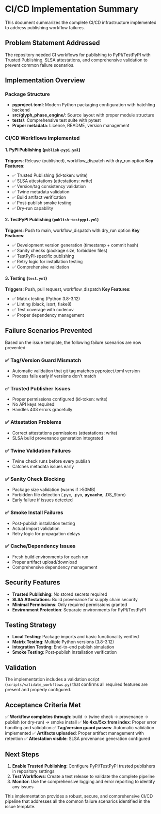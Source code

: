 # CI/CD Implementation Summary

This document summarizes the complete CI/CD infrastructure implemented to address publishing workflow failures.

## Problem Statement Addressed

The repository needed CI workflows for publishing to PyPI/TestPyPI with Trusted Publishing, SLSA attestations, and comprehensive validation to prevent common failure scenarios.

## Implementation Overview

### Package Structure
- **pyproject.toml**: Modern Python packaging configuration with hatchling backend
- **src/glyph_phase_engine/**: Source layout with proper module structure
- **tests/**: Comprehensive test suite with pytest
- **Proper metadata**: License, README, version management

### CI/CD Workflows Implemented

#### 1. PyPI Publishing (`publish-pypi.yml`)
**Triggers**: Release (published), workflow_dispatch with dry_run option
**Key Features**:
- ✅ Trusted Publishing (id-token: write)
- ✅ SLSA attestations (attestations: write)
- ✅ Version/tag consistency validation
- ✅ Twine metadata validation
- ✅ Build artifact verification
- ✅ Post-publish smoke testing
- ✅ Dry-run capability

#### 2. TestPyPI Publishing (`publish-testpypi.yml`)  
**Triggers**: Push to main, workflow_dispatch with dry_run option
**Key Features**:
- ✅ Development version generation (timestamp + commit hash)
- ✅ Sanity checks (package size, forbidden files)
- ✅ TestPyPI-specific publishing
- ✅ Retry logic for installation testing
- ✅ Comprehensive validation

#### 3. Testing (`test.yml`)
**Triggers**: Push, pull request, workflow_dispatch
**Key Features**:
- ✅ Matrix testing (Python 3.8-3.12)
- ✅ Linting (black, isort, flake8)
- ✅ Test coverage with codecov
- ✅ Proper dependency management

## Failure Scenarios Prevented

Based on the issue template, the following failure scenarios are now prevented:

### ✅ Tag/Version Guard Mismatch
- Automatic validation that git tag matches pyproject.toml version
- Process fails early if versions don't match

### ✅ Trusted Publisher Issues
- Proper permissions configured (id-token: write)
- No API keys required
- Handles 403 errors gracefully

### ✅ Attestation Problems
- Correct attestations permissions (attestations: write)
- SLSA build provenance generation integrated

### ✅ Twine Validation Failures
- Twine check runs before every publish
- Catches metadata issues early

### ✅ Sanity Check Blocking
- Package size validation (warns if >50MB)
- Forbidden file detection (.pyc, .pyo, __pycache__, .DS_Store)
- Early failure if issues detected

### ✅ Smoke Install Failures
- Post-publish installation testing
- Actual import validation
- Retry logic for propagation delays

### ✅ Cache/Dependency Issues
- Fresh build environments for each run
- Proper artifact upload/download
- Comprehensive dependency management

## Security Features

- **Trusted Publishing**: No stored secrets required
- **SLSA Attestations**: Build provenance for supply chain security
- **Minimal Permissions**: Only required permissions granted
- **Environment Protection**: Separate environments for PyPI/TestPyPI

## Testing Strategy

- **Local Testing**: Package imports and basic functionality verified
- **Matrix Testing**: Multiple Python versions (3.8-3.12)
- **Integration Testing**: End-to-end publish simulation
- **Smoke Testing**: Post-publish installation verification

## Validation

The implementation includes a validation script (`scripts/validate_workflows.py`) that confirms all required features are present and properly configured.

## Acceptance Criteria Met

✅ **Workflow completes through**: build → twine check → provenance → publish (or dry-run) → smoke install
✅ **No 4xx/5xx from index**: Proper error handling and validation
✅ **Tag/version guard passes**: Automatic validation implemented
✅ **Artifacts uploaded**: Proper artifact management with retention
✅ **Attestation visible**: SLSA provenance generation configured

## Next Steps

1. **Enable Trusted Publishing**: Configure PyPI/TestPyPI trusted publishers in repository settings
2. **Test Workflows**: Create a test release to validate the complete pipeline
3. **Monitor**: Use the comprehensive logging and error reporting to identify any issues

This implementation provides a robust, secure, and comprehensive CI/CD pipeline that addresses all the common failure scenarios identified in the issue template.
